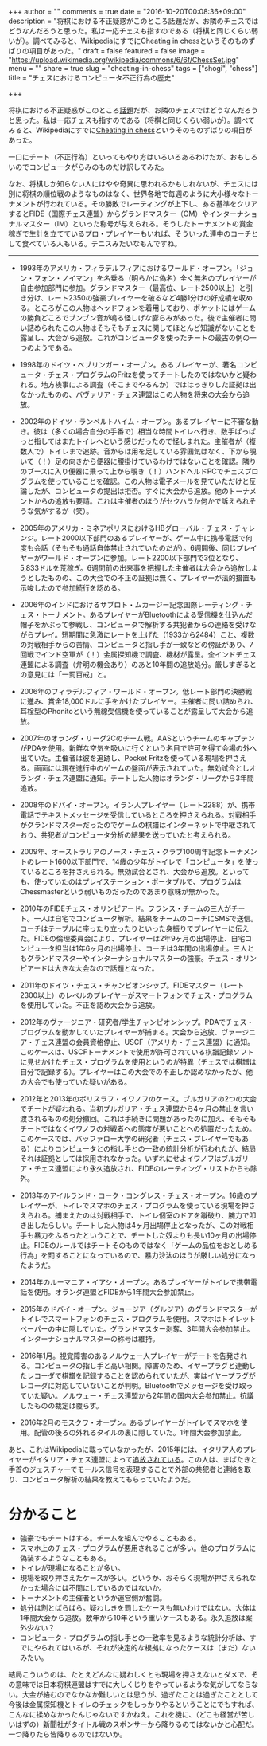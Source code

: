 +++
author = ""
comments = true
date = "2016-10-20T00:08:36+09:00"
description = "将棋における不正疑惑がこのところ話題だが、お隣のチェスではどうなんだろうと思った。私は一応チェスも指すのである（将棋と同じくらい弱いが）。調べてみると、WikipediaにすでにCheating in chessというそのものずばりの項目があった。"
draft = false
featured = false
image = "https://upload.wikimedia.org/wikipedia/commons/6/6f/ChessSet.jpg"
menu = ""
share = true
slug = "cheating-in-chess"
tags = ["shogi", "chess"]
title = "チェスにおけるコンピュータ不正行為の歴史"

+++

将棋における不正疑惑がこのところ[話題](http://mainichi.jp/articles/20161019/k00/00m/040/014000c)だが、お隣のチェスではどうなんだろうと思った。私は一応チェスも指すのである（将棋と同じくらい弱いが）。調べてみると、Wikipediaにすでに[Cheating in chess](https://en.wikipedia.org/wiki/Cheating_in_chess)というそのものずばりの項目があった。

一口にチート（不正行為）といってもやり方はいろいろあるわけだが、おもしろいのでコンピュータがらみのものだけ訳してみた。

なお、将棋しか知らない人にはやや奇異に思われるかもしれないが、チェスには別に将棋の順位戦のようなものはなく、世界各地で毎週のように大小様々なトーナメントが行われている。その勝敗でレーティングが上下し、ある基準をクリアするとFIDE（国際チェス連盟）からグランドマスター（GM）やインターナショナルマスター（IM）といった称号が与えられる。そうしたトーナメントの賞金稼ぎで生計を立てているプロ・プレイヤーもいれば、そういった連中のコーチとして食べている人もいる。テニスみたいなもんですね。

-----

* 1993年のアメリカ・フィラデルフィアにおけるワールド・オープン。「ジョン・フォン・ノイマン」を名乗る（明らかに偽名）全く無名のプレイヤーが自由参加部門に参加。グランドマスター（最高位、レート2500以上）と引き分け、レート2350の強豪プレイヤーを破るなど4勝1分けの好成績を収める。ところがこの人物はヘッドフォンを着用しており、ポケットにはゲームの勝負どころでブンブン音が鳴る怪しげな膨らみがあった。後で主催者に問い詰められたこの人物はそもそもチェスに関してほとんど知識がないことを露呈し、大会から追放。これがコンピュータを使ったチートの最古の例の一つのようである。

* 1998年のドイツ・ベブリンガー・オープン。あるプレイヤーが、著名コンピュータ・チェス・プログラムのFritzを使ってチートしたのではないかと疑われる。地方検事による調査（そこまでやるんか）でははっきりした証拠は出なかったものの、バヴァリア・チェス連盟はこの人物を将来の大会から追放。

* 2002年のドイツ・ランペルトハイム・オープン。あるプレイヤーに不審な動き。彼は（多くの場合自分の手番で）相当な時間トイレへ行き、数手ぱっぱっと指してはまたトイレへという感じだったので怪しまれた。主催者が（複数人で）トイレまで追跡。音からは用を足している雰囲気はなく、下から覗いて（！）足の向きから便器に腰掛けているわけではないことを確認。隣りのブースに入り便器に乗って上から覗き（！）ハンドヘルドPCでチェスプログラムを使っていることを確認。この人物は電子メールを見ていただけと反論したが、コンピュータの提出は拒否。すぐに大会から追放。他のトーナメントからの追放も要請。これは主催者のほうがセクハラか何かで訴えられそうな気がするが（笑）。

* 2005年のアメリカ・ミネアポリスにおけるHBグローバル・チェス・チャレンジ。レート2000以下部門のあるプレイヤーが、ゲーム中に携帯電話で何度も会話（そもそも通話自体禁止されていたのだが）。6週間後、同じプレイヤーがワールド・オープンに参加。レート2200以下部門で3位となり、5,833ドルを荒稼ぎ。6週間前の出来事を把握した主催者は大会から追放しようとしたものの、この大会での不正の証拠は無く、プレイヤーが法的措置も示唆したので参加続行を認める。

* 2006年のインドにおけるサブロト・ムカージー記念国際レーティング・チェス・トーナメント。あるプレイヤーがBluetoothによる受信機を仕込んだ帽子をかぶって参戦し、コンピュータで解析する共犯者からの連絡を受けながらプレイ。短期間に急激にレートを上げた（1933から2484）こと、複数の対戦相手からの苦情、コンピュータと指し手が一致などの傍証があり、7回戦でインド空軍が（！）金属探知機で調査、機材が露呈。全インドチェス連盟による調査（弁明の機会あり）のあと10年間の追放処分。厳しすぎるとの意見には「一罰百戒」と。

* 2006年のフィラデルフィア・ワールド・オープン。低レート部門の決勝戦に進み、賞金18,000ドルに手をかけたプレイヤー。主催者に問い詰められ、耳栓型のPhonitoという無線受信機を使っていることが露呈して大会から追放。

* 2007年のオランダ・リーグ2Cのチーム戦。AASというチームのキャプテンがPDAを使用。新鮮な空気を吸いに行くという名目で許可を得て会場の外へ出ていた。主催者は彼を追跡し、Pocket Fritzを使っている現場を押さえる。画面には現在進行中のゲームの盤面が表示されていた。無効試合としオランダ・チェス連盟に通知。チートした人物はオランダ・リーグから3年間追放。

* 2008年のドバイ・オープン。イラン人プレイヤー（レート2288）が、携帯電話でテキストメッセージを受信しているところを押さえられる。対戦相手がグランドマスターだったのでゲームの棋譜はインターネットで中継されており、共犯者がコンピュータ分析の結果を送っていたと考えられる。

* 2009年、オーストラリアのノース・チェス・クラブ100周年記念トーナメントのレート1600以下部門で、14歳の少年がトイレで「コンピュータ」を使っているところを押さえられる。無効試合とされ、大会から追放。といっても、使っていたのはプレイステーション・ポータブルで、プログラムはChessmasterという弱いものだったのであまり意味が無かった。

* 2010年のFIDEチェス・オリンピアード。フランス・チームの三人がチート。一人は自宅でコンピュータ解析。結果をチームのコーチにSMSで送信。コーチはテーブルに座ったり立ったりといった身振りでプレイヤーに伝えた。FIDEの倫理委員会により、プレイヤーは2年9ヶ月の出場停止、自宅コンピュータ担当は1年6ヶ月の出場停止、コーチは3年間の出場停止。三人ともグランドマスターやインターナショナルマスターの強豪。チェス・オリンピアードは大きな大会なので話題となった。

* 2011年のドイツ・チェス・チャンピオンシップ。FIDEマスター（レート2300以上）のレベルのプレイヤーがスマートフォンでチェス・プログラムを使用していた。不正を認め大会から追放。

* 2012年のヴァージニア・研究者/学生チャンピオンシップ。PDAでチェス・プログラムを動かしていたプレイヤーが捕まる。大会から追放、ヴァージニア・チェス連盟の会員資格停止、USCF（アメリカ・チェス連盟）に通知。このケースは、USCFトーナメントで使用が許可されている棋譜記録ソフトに見せかけたチェス・プログラムを使用というのが特異（チェスでは棋譜は自分で記録する）。プレイヤーはこの大会での不正しか認めなかったが、他の大会でも使っていた疑いがある。

* 2012年と2013年のボリスラフ・イワノフのケース。ブルガリアの2つの大会でチートが疑われる。当初ブルガリア・チェス連盟から4ヶ月の禁止を言い渡されるものの処分撤回。これは手続きに問題があったのに加え、そもそもチートではなくイワノフの対戦者への態度が悪いことへの処置だったため。このケースでは、バッファロー大学の研究者（チェス・プレイヤーでもある）によりコンピュータとの指し手との一致の統計分析が[行われた](http://www.chessprofessionals.org/content/open-letter-kenneth-w-regan-cheating-chess)が、結局それは証拠としては採用されなかった。いずれにせよイワノフはブルガリア・チェス連盟により永久追放され、FIDEのレーティング・リストからも除外。

* 2013年のアイルランド・コーク・コングレス・チェス・オープン。16歳のプレイヤーが、トイレでスマホのチェス・プログラムを使っている現場を押さえられる。捕まえたのは対戦相手で、トイレ個室のドアを蹴破り、腕力で叩き出したらしい。チートした人物は4ヶ月出場停止となったが、この対戦相手も暴力をふるったということで、チートした奴よりも長い10ヶ月の出場停止。FIDEのルールではチートそのものではなく「ゲームの品位をおとしめる行為」を罰することになっているので、暴力沙汰のほうが厳しい処分になったようだ。

* 2014年のルーマニア・イアシ・オープン。あるプレイヤーがトイレで携帯電話を使用。オランダ連盟とFIDEから1年間大会参加禁止。

* 2015年のドバイ・オープン。ジョージア（グルジア）のグランドマスターがトイレでスマートフォンのチェス・プログラムを使用。スマホはトイレットペーパーの中に隠していた。グランドマスター剥奪、3年間大会参加禁止。インターナショナルマスターの称号は維持。

* 2016年1月。視覚障害のあるノルウェー人プレイヤーがチートを告発される。コンピュータの指し手と高い相関。障害のため、イヤープラグと連動したレコーダで棋譜を記録することを認められていたが、実はイヤープラグがレコーダに対応していないことが判明。Bluetoothでメッセージを受け取っていた疑い。ノルウェー・チェス連盟から2年間の国内大会参加禁止。抗議したものの裁定は覆らず。

* 2016年2月のモスクワ・オープン。あるプレイヤーがトイレでスマホを使用。配管の後ろの外れるタイルの裏に隠していた。1年間大会参加禁止。

あと、これはWikipediaに載っていなかったが、2015年には、イタリア人のプレイヤーがイタリア・チェス連盟によって[追放されている](http://business.newsln.jp/news/201509090243500000.html)。この人は、まばたきと手首のジェスチャーでモールス信号を表現することで外部の共犯者と連絡を取り、コンピュータ解析の結果を教えてもらっていたようだ。

# 分かること

* 強豪でもチートはする。チームを組んでやることもある。
* スマホ上のチェス・プログラムが悪用されることが多い。他のプログラムに偽装するようなこともある。
* トイレが現場になることが多い。
* 現場を取り押さえたケースが多い。というか、おそらく現場が押さえられなかった場合には不問にしているのではないか。
* トーナメントの主催者というか運営側が奮闘。
* 処分は割とばらばら。疑わしきを罰したケースも無いわけではない。大体は1年間大会から追放。数年から10年という重いケースもある。永久追放は案外少ない？
* コンピュータ・プログラムの指し手との一致率を見るような統計分析は、すでにやられてはいるが、それが決定的な根拠になったケースは（まだ）ないみたい。

結局こういうのは、たとえどんなに疑わしくとも現場を押さえないとダメで、その意味では日本将棋連盟はすでに大しくじりをやっているような気がしてならない。大金が絡むのでなかなか難しいとは思うが、過ぎたことは過ぎたこととして今後は金属探知機とトイレのチェックをしっかりやるということにでもすれば、こんなに揉めなかったんじゃないですかねえ。これを機に、（どこも経営が苦しいはずの）新聞社がタイトル戦のスポンサーから降りるのではないかと心配だ。一つ降りたら皆降りるのではないか。

